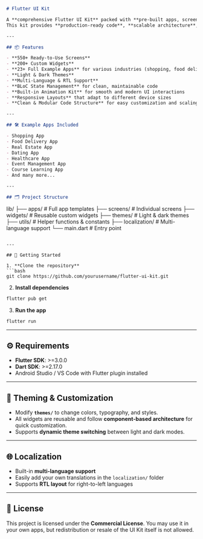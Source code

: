 ```markdown
# Flutter UI Kit

A **comprehensive Flutter UI Kit** packed with **pre-built apps, screens, widgets, and animations** to accelerate your mobile app development.  
This kit provides **production-ready code**, **scalable architecture**, and **beautiful designs** for a wide range of use cases — so you can focus on building features instead of reinventing the UI.  

---

## 📦 Features

- **550+ Ready-to-Use Screens**  
- **200+ Custom Widgets**  
- **23+ Full Example Apps** for various industries (shopping, food delivery, real estate, dating, healthcare, etc.)  
- **Light & Dark Themes**  
- **Multi-Language & RTL Support**  
- **BLoC State Management** for clean, maintainable code  
- **Built-in Animation Kit** for smooth and modern UI interactions  
- **Responsive Layouts** that adapt to different device sizes  
- **Clean & Modular Code Structure** for easy customization and scaling  

---

## 🛠 Example Apps Included

- Shopping App  
- Food Delivery App  
- Real Estate App  
- Dating App  
- Healthcare App  
- Event Management App  
- Course Learning App  
- And many more...  

---

## 🗂 Project Structure

```

lib/
├── apps/            # Full app templates
├── screens/         # Individual screens
├── widgets/         # Reusable custom widgets
├── themes/          # Light & dark themes
├── utils/           # Helper functions & constants
├── localization/    # Multi-language support
└── main.dart        # Entry point

````

---

## 🚀 Getting Started

1. **Clone the repository**  
```bash
git clone https://github.com/yourusername/flutter-ui-kit.git
````

2. **Install dependencies**

```bash
flutter pub get
```

3. **Run the app**

```bash
flutter run
```

---

## ⚙️ Requirements

* **Flutter SDK**: >=3.0.0
* **Dart SDK**: >=2.17.0
* Android Studio / VS Code with Flutter plugin installed

---

## 🎨 Theming & Customization

* Modify **`themes/`** to change colors, typography, and styles.
* All widgets are reusable and follow **component-based architecture** for quick customization.
* Supports **dynamic theme switching** between light and dark modes.

---

## 🌐 Localization

* Built-in **multi-language support**
* Easily add your own translations in the `localization/` folder
* Supports **RTL layout** for right-to-left languages

---

## 📜 License

This project is licensed under the **Commercial License**.
You may use it in your own apps, but redistribution or resale of the UI Kit itself is not allowed.

```
